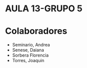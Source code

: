 # AULA 13-GRUPO 5
# Colaboradores #
* Seminario, Andrea
* Senese, Daiana
* Sorbera Florencia
* Torres, Joaquin
